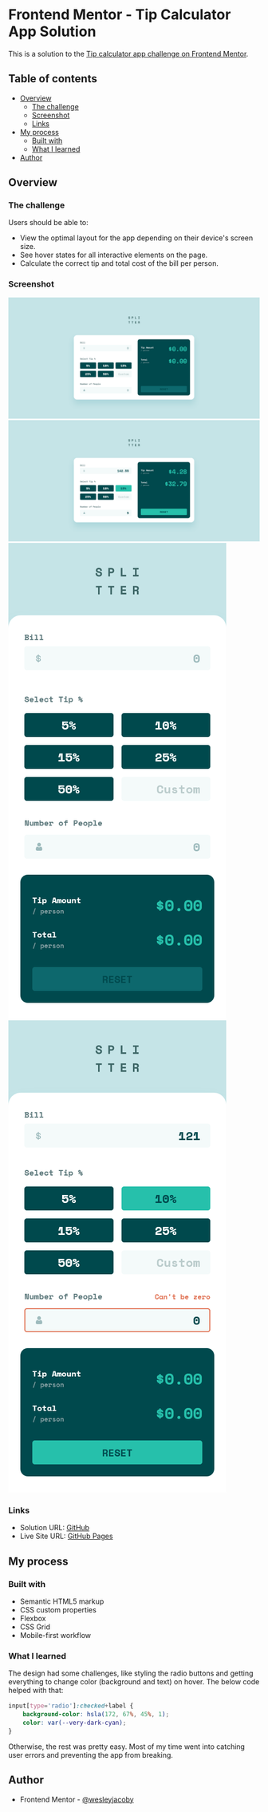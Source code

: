 # Frontend Mentor - Tip Calculator App Solution

This is a solution to the [Tip calculator app challenge on Frontend Mentor](https://www.frontendmentor.io/challenges/tip-calculator-app-ugJNGbJUX).

## Table of contents

- [Overview](#overview)
  - [The challenge](#the-challenge)
  - [Screenshot](#screenshot)
  - [Links](#links)
- [My process](#my-process)
  - [Built with](#built-with)
  - [What I learned](#what-i-learned)
- [Author](#author)

## Overview

### The challenge

Users should be able to:

- View the optimal layout for the app depending on their device's screen size.
- See hover states for all interactive elements on the page.
- Calculate the correct tip and total cost of the bill per person.

### Screenshot

![](./images/tip-calculator-desktop.png)
![](./images/tip-calculator-desktop-results.png)
![](./images/tip-calculator-mobile.png)
![](./images/tip-calculator-mobile-error.png)

### Links

- Solution URL: [GitHub](https://github.com/wesleyjacoby/Tip-Calculator-App)
- Live Site URL: [GitHub Pages](https://your-live-site-url.com)

## My process

### Built with

- Semantic HTML5 markup
- CSS custom properties
- Flexbox
- CSS Grid
- Mobile-first workflow

### What I learned

The design had some challenges, like styling the radio buttons and getting everything to change color (background and text) on hover. The below code helped with that:

```css
input[type='radio']:checked+label {
    background-color: hsla(172, 67%, 45%, 1);
    color: var(--very-dark-cyan);
}
```

Otherwise, the rest was pretty easy. Most of my time went into catching user errors and preventing the app from breaking.

## Author

- Frontend Mentor - [@wesleyjacoby](https://www.frontendmentor.io/profile/wesleyjacoby)